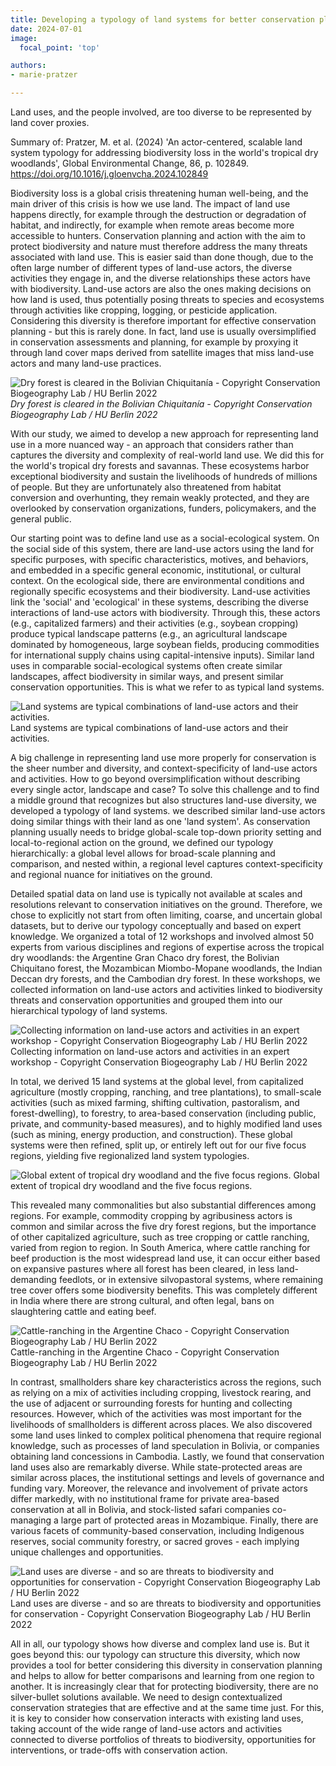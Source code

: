 ```yaml
---
title: Developing a typology of land systems for better conservation planning
date: 2024-07-01
image:
  focal_point: 'top'

authors: 
- marie-pratzer

---
```


Land uses, and the people involved, are too diverse to be represented by land cover proxies.

<!--more-->

Summary of: 
Pratzer, M. et al. (2024) 'An actor-centered, scalable land system typology for addressing biodiversity loss in the world's tropical dry woodlands', Global Environmental Change, 86, p. 102849. https://doi.org/10.1016/j.gloenvcha.2024.102849

Biodiversity loss is a global crisis threatening human well-being, and the main driver of this crisis is how we use land. The impact of land use happens directly, for example through the destruction or degradation of habitat, and indirectly, for example when remote areas become more accessible to hunters. Conservation planning and action with the aim to protect biodiversity and nature must therefore address the many threats associated with land use. This is easier said than done though, due to the often large number of different types of land-use actors, the diverse activities they engage in, and the diverse relationships these actors have with biodiversity. Land-use actors are also the ones making decisions on how land is used, thus potentially posing threats to species and ecosystems through activities like cropping, logging, or pesticide application. Considering this diversity is therefore important for effective conservation planning - but this is rarely done. In fact, land use is usually oversimplified in conservation assessments and planning, for example by proxying it through land cover maps derived from satellite images that miss land-use actors and many land-use practices.

![Dry forest is cleared in the Bolivian Chiquitanía - Copyright Conservation Biogeography Lab / HU Berlin 2022](images/01_pratzer-summary.jpg)
<i>Dry forest is cleared in the Bolivian Chiquitanía - Copyright Conservation Biogeography Lab / HU Berlin 2022</i>

With our study, we aimed to develop a new approach for representing land use in a more nuanced way - an approach that considers rather than captures the diversity and complexity of real-world land use. We did this for the world's tropical dry forests and savannas. These ecosystems harbor exceptional biodiversity and sustain the livelihoods of hundreds of millions of people. But they are unfortunately also threatened from habitat conversion and overhunting, they remain weakly protected, and they are overlooked by conservation organizations, funders, policymakers, and the general public.

Our starting point was to define land use as a social-ecological system. On the social side of this system, there are land-use actors using the land for specific purposes, with specific characteristics, motives, and behaviors, and embedded in a specific general economic, institutional, or cultural context. On the ecological side, there are environmental conditions and regionally specific ecosystems and their biodiversity. Land-use activities link the 'social' and 'ecological' in these systems, describing the diverse interactions of land-use actors with biodiversity. Through this, these actors (e.g., capitalized farmers) and their activities (e.g., soybean cropping) produce typical landscape patterns (e.g., an agricultural landscape dominated by homogeneous, large soybean fields, producing commodities for international supply chains using capital-intensive inputs). Similar land uses in comparable social-ecological systems often create similar landscapes, affect biodiversity in similar ways, and present similar conservation opportunities. This is what we refer to as typical land systems.

![Land systems are typical combinations of land-use actors and their activities.](images/02_pratzer-summary.png)
Land systems are typical combinations of land-use actors and their activities.

A big challenge in representing land use more properly for conservation is the sheer number and diversity, and context-specificity of land-use actors and activities. How to go beyond oversimplification without describing every single actor, landscape and case? To solve this challenge and to find a middle ground that recognizes but also structures land-use diversity, we developed a typology of land systems. we described similar land-use actors doing similar things with their land as one 'land system'. As conservation planning usually needs to bridge global-scale top-down priority setting and local-to-regional action on the ground, we defined our typology hierarchically: a global level allows for broad-scale planning and comparison, and nested within, a regional level captures context-specificity and regional nuance for initiatives on the ground.

Detailed spatial data on land use is typically not available at scales and resolutions relevant to conservation initiatives on the ground. Therefore, we chose to explicitly not start from often limiting, coarse, and uncertain global datasets, but to derive our typology conceptually and based on expert knowledge. We organized a total of 12 workshops and involved almost 50 experts from various disciplines and regions of expertise across the tropical dry woodlands: the Argentine Gran Chaco dry forest, the Bolivian Chiquitano forest, the Mozambican Miombo-Mopane woodlands, the Indian Deccan dry forests, and the Cambodian dry forest. In these workshops, we collected information on land-use actors and activities linked to biodiversity threats and conservation opportunities and grouped them into our hierarchical typology of land systems.

![Collecting information on land-use actors and activities in an expert workshop - Copyright Conservation Biogeography Lab / HU Berlin 2022](images/03_pratzer-summary.jpg)
Collecting information on land-use actors and activities in an expert workshop - Copyright Conservation Biogeography Lab / HU Berlin 2022

In total, we derived 15 land systems at the global level, from capitalized agriculture (mostly cropping, ranching, and tree plantations), to small-scale activities (such as mixed farming, shifting cultivation, pastoralism, and forest-dwelling), to forestry, to area-based conservation (including public, private, and community-based measures), and to highly modified land uses (such as mining, energy production, and construction). These global systems were then refined, split up, or entirely left out for our five focus regions, yielding five regionalized land system typologies. 

![Global extent of tropical dry woodland and the five focus regions.](images/04_pratzer-summary.png)
Global extent of tropical dry woodland and the five focus regions.

This revealed many commonalities but also substantial differences among regions. For example, commodity cropping by agribusiness actors is common and similar across the five dry forest regions, but the importance of other capitalized agriculture, such as tree cropping or cattle ranching, varied from region to region. In South America, where cattle ranching for beef production is the most widespread land use, it can occur either based on expansive pastures where all forest has been cleared, in less land-demanding feedlots, or in extensive silvopastoral systems, where remaining tree cover offers some biodiversity benefits. This was completely different in India where there are strong cultural, and often legal, bans on slaughtering cattle and eating beef. 

![Cattle-ranching in the Argentine Chaco - Copyright Conservation Biogeography Lab / HU Berlin 2022](images/05_pratzer-summary.jpg)
Cattle-ranching in the Argentine Chaco - Copyright Conservation Biogeography Lab / HU Berlin 2022

In contrast, smallholders share key characteristics across the regions, such as relying on a mix of activities including cropping, livestock rearing, and the use of adjacent or surrounding forests for hunting and collecting resources. However, which of the activities was most important for the livelihoods of smallholders is different across places. We also discovered some land uses linked to complex political phenomena that require regional knowledge, such as processes of land speculation in Bolivia, or companies obtaining land concessions in Cambodia. Lastly, we found that conservation land uses also are remarkably diverse. While state-protected areas are similar across places, the institutional settings and levels of governance and funding vary. Moreover, the relevance and involvement of private actors differ markedly, with no institutional frame for private area-based conservation at all in Bolivia, and stock-listed safari companies co-managing a large part of protected areas in Mozambique. Finally, there are various facets of community-based conservation, including Indigenous reserves, social community forestry, or sacred groves - each implying unique challenges and opportunities.

![Land uses are diverse - and so are threats to biodiversity and opportunities for conservation - Copyright Conservation Biogeography Lab / HU Berlin 2022](images/06_pratzer-summary.jpg)
Land uses are diverse - and so are threats to biodiversity and opportunities for conservation - Copyright Conservation Biogeography Lab / HU Berlin 2022

All in all, our typology shows how diverse and complex land use is. But it goes beyond this: our typology can structure this diversity, which now provides a tool for better considering this diversity in conservation planning and helps to allow for better comparisons and learning from one region to another. It is increasingly clear that for protecting biodiversity, there are no silver-bullet solutions available. We need to design contextualized conservation strategies that are effective and at the same time just. For this, it is key to consider how conservation interacts with existing land uses, taking account of the wide range of land-use actors and activities connected to diverse portfolios of threats to biodiversity, opportunities for interventions, or trade-offs with conservation action.
